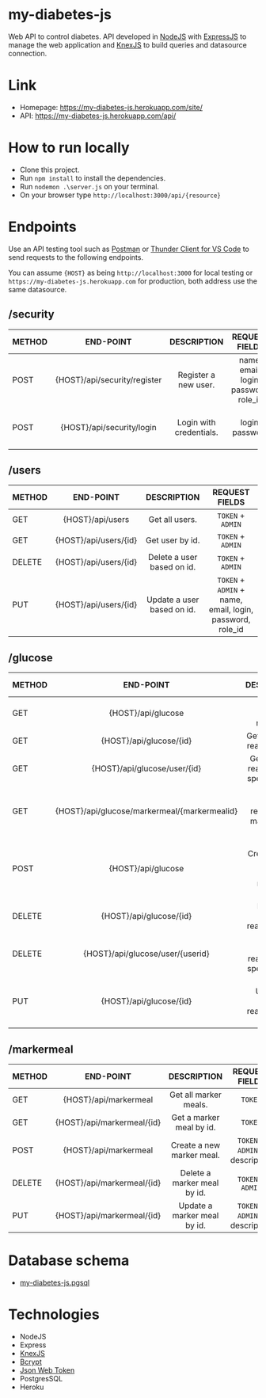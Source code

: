# my-diabetes-js
Web API to control diabetes. 
API developed in [NodeJS](https://nodejs.org/en/) with [ExpressJS](http://expressjs.com/) to manage the web application and [KnexJS](http://knexjs.org/) to build queries and datasource connection.

# Link
- Homepage: https://my-diabetes-js.herokuapp.com/site/
- API: https://my-diabetes-js.herokuapp.com/api/

# How to run locally
- Clone this project.
- Run `npm install` to install the dependencies.
- Run `nodemon .\server.js` on your terminal.
- On your browser type `http://localhost:3000/api/{resource}`

# Endpoints
Use an API testing tool such as [Postman](https://www.postman.com/downloads/) or [Thunder Client for VS Code](https://marketplace.visualstudio.com/items?itemName=rangav.vscode-thunder-client) to send requests to the following endpoints.

You can assume `{HOST}` as being `http://localhost:3000` for local testing or `https://my-diabetes-js.herokuapp.com` for production, both address use the same datasource.

## /security

| METHOD  | END-POINT                     | DESCRIPTION              | REQUEST FIELDS                         | RESPONSE FIELDS                    |
| ------- |:-----------------------------:| :-----------------------:|:--------------------------------------:|:----------------------------------:|
| POST    | {HOST}/api/security/register  |  Register a new user.    | name, email, login, password, role_id  | id                                 |
| POST    | {HOST}/api/security/login     |  Login with credentials. | login, password                        | `TOKEN`, id, login, email, role_id |


## /users

| METHOD  | END-POINT                | DESCRIPTION                  | REQUEST FIELDS                                             |
| ------- |:------------------------:| :---------------------------:|:----------------------------------------------------------:|
| GET     | {HOST}/api/users         |  Get all users.              | `TOKEN` + `ADMIN`                                          |
| GET     | {HOST}/api/users/{id}    |  Get user by id.             | `TOKEN` + `ADMIN`                                          |
| DELETE  | {HOST}/api/users/{id}    |  Delete a user based on id.  | `TOKEN` + `ADMIN`                                          |
| PUT     | {HOST}/api/users/{id}    |  Update a user based on id.  | `TOKEN` + `ADMIN` + name, email, login, password, role_id  |


## /glucose

| METHOD  | END-POINT                                    | DESCRIPTION                                 | REQUEST FIELDS                                               |
| ------- |:--------------------------------------------:| :------------------------------------------:|:------------------------------------------------------------:|
| GET     | {HOST}/api/glucose                           |  Get all glucose readings                   | `TOKEN`                                                      |
| GET     | {HOST}/api/glucose/{id}                      |  Get a glucose reading by id.               | `TOKEN`                                                      |
| GET     | {HOST}/api/glucose/user/{id}                 |  Get glucose readings of a specific user.   | `TOKEN`                                                      |
| GET     | {HOST}/api/glucose/markermeal/{markermealid} |  Get all glucose readings by markermeal id. | `TOKEN`                                                      |
| POST    | {HOST}/api/glucose                           |  Create a new glucose reading register.     | `TOKEN` + `ADMIN` + userId, glucose, unityId, date, hour, markerMealId |
| DELETE  | {HOST}/api/glucose/{id}                      |  Delete a glucose reading by id.            | `TOKEN` + `ADMIN`                                            |
| DELETE  | {HOST}/api/glucose/user/{userid}             |  Delete glucose readings of a specific user.| `TOKEN` + `ADMIN`                                            |
| PUT     | {HOST}/api/glucose/{id}                      |  Update a glucose reading by id.            | `TOKEN` + `ADMIN` + glucose, unityId, date, hour, markerMealId         |


## /markermeal

| METHOD  | END-POINT                       | DESCRIPTION                       | REQUEST FIELDS                  |
| ------- |:-------------------------------:| :--------------------------------:|:-------------------------------:|
| GET     | {HOST}/api/markermeal           |  Get all marker meals.            | `TOKEN`                         |
| GET     | {HOST}/api/markermeal/{id}      |  Get a marker meal by id.         | `TOKEN`                         |
| POST    | {HOST}/api/markermeal           |  Create a new marker meal.        | `TOKEN` + `ADMIN` + description |
| DELETE  | {HOST}/api/markermeal/{id}      |  Delete a marker meal by id.      | `TOKEN` + `ADMIN`               |
| PUT     | {HOST}/api/markermeal/{id}      |  Update a marker meal by id.      | `TOKEN` + `ADMIN` + description |

# Database schema
- [my-diabetes-js.pgsql](https://github.com/oluizeduardo/my-diabetes-js/blob/main/db/my-diabetes-js.pgsql)

# Technologies
- NodeJS
- Express
- [KnexJS](https://knexjs.org/)
- [Bcrypt](https://www.npmjs.com/package/bcrypt)
- [Json Web Token](https://jwt.io/)
- PostgresSQL
- Heroku
